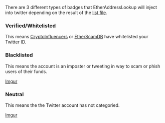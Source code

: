 There are 3 different types of badges that EtherAddressLookup will inject into twitter depending on the result of the [list file](https://github.com/MrLuit/EtherScamDB/blob/master/_data/twitter.json).

### Verified/Whitelisted

This means [CryptoInfluencers](https://cryptoinfluencers.io/) or [EtherScamDB](https://etherscamdb.info) have whitelisted your Twitter ID. 

### Blacklisted

This means the account is an imposter or tweeting in way to scam or phish users of their funds.

[Imgur](https://i.imgur.com/GOOgZdR.png)

### Neutral

This means the the Twitter account has not categoried.

[Imgur](https://i.imgur.com/bGNpYk7.png)